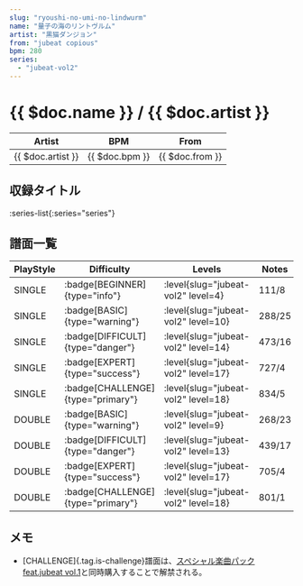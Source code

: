 ```yaml
---
slug: "ryoushi-no-umi-no-lindwurm"
name: "量子の海のリントヴルム"
artist: "黒猫ダンジョン"
from: "jubeat copious"
bpm: 280
series:
  - "jubeat-vol2"
---
```


# {{ $doc.name }} / {{ $doc.artist }}

|Artist|BPM|From|
|------|---|----|
|{{ $doc.artist }}|{{ $doc.bpm }}|{{ $doc.from }}|

## 収録タイトル

:series-list{:series="series"}

## 譜面一覧

|PlayStyle|Difficulty|Levels|Notes|Movie|
|---------|----------|------|-----|-----|
|SINGLE| :badge[BEGINNER]{type="info"}|<div class="field is-grouped is-grouped-multiline"> :level{slug="jubeat-vol2" level=4}</div>|111/8||
|SINGLE| :badge[BASIC]{type="warning"}|<div class="field is-grouped is-grouped-multiline"> :level{slug="jubeat-vol2" level=10}</div>|288/25||
|SINGLE| :badge[DIFFICULT]{type="danger"}|<div class="field is-grouped is-grouped-multiline"> :level{slug="jubeat-vol2" level=14}</div>|473/16||
|SINGLE| :badge[EXPERT]{type="success"}|<div class="field is-grouped is-grouped-multiline"> :level{slug="jubeat-vol2" level=17}</div>|727/4||
|SINGLE| :badge[CHALLENGE]{type="primary"}|<div class="field is-grouped is-grouped-multiline"> :level{slug="jubeat-vol2" level=18}</div>|834/5||
|DOUBLE| :badge[BASIC]{type="warning"}|<div class="field is-grouped is-grouped-multiline"> :level{slug="jubeat-vol2" level=9}</div>|268/23||
|DOUBLE| :badge[DIFFICULT]{type="danger"}|<div class="field is-grouped is-grouped-multiline"> :level{slug="jubeat-vol2" level=13}</div>|439/17||
|DOUBLE| :badge[EXPERT]{type="success"}|<div class="field is-grouped is-grouped-multiline"> :level{slug="jubeat-vol2" level=17}</div>|705/4||
|DOUBLE| :badge[CHALLENGE]{type="primary"}|<div class="field is-grouped is-grouped-multiline"> :level{slug="jubeat-vol2" level=18}</div>|801/1||

## メモ

- [CHALLENGE]{.tag.is-challenge}譜面は、[スペシャル楽曲パック feat.jubeat vol.1](/series/grand-prix#スペシャル楽曲パック-featjubeat-vol1)と同時購入することで解禁される。
